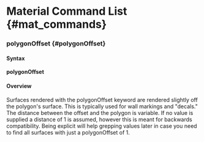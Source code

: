 # Material Command List {#mat_commands}

### polygonOffset {#polygonOffset}

#### Syntax

**polygonOffset <value>**

#### Overview

Surfaces rendered with the polygonOffset keyword are rendered slightly
off the polygon's surface. This is typically used for wall markings and
"decals." The distance between the offset and the polygon is variable.
If no value is supplied a distance of 1 is assumed, however this is
meant for backwards compatibility. Being explicit will help grepping
values later in case you need to find all surfaces with just a
polygonOffset of 1.